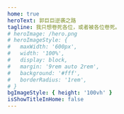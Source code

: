 ```yaml
---
home: true
heroText: 郭巨巨逆袭之路
tagline: 我只想卷死各位，或者被各位卷死。
# heroImage: /hero.png
# heroImageStyle: {
#   maxWidth: '600px',
#   width: '100%',
#   display: block,
#   margin: '9rem auto 2rem',
#   background: '#fff',
#   borderRadius: '1rem',
# }
bgImageStyle: { height: '100vh' }
isShowTitleInHome: false
---
```


<NewFont />

